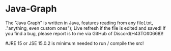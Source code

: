 # Java-Graph
The "Java Graph" is written in Java, features reading from any file(.txt, ."anything, even custom ones"); Live refresh if the file is edited and saved! If you find a bug, please report is to me via GitHub of Discord(H43TO#0668)!

#JRE 15 or JSE 15.0.2 is minimum needed to run / compile the src!
